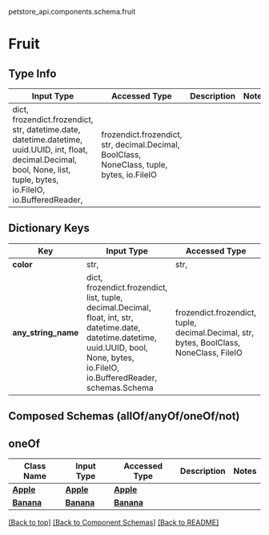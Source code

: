 <a name="top"></a>
petstore_api.components.schema.fruit
# Fruit

## Type Info
Input Type | Accessed Type | Description | Notes
------------ | ------------- | ------------- | -------------
dict, frozendict.frozendict, str, datetime.date, datetime.datetime, uuid.UUID, int, float, decimal.Decimal, bool, None, list, tuple, bytes, io.FileIO, io.BufferedReader,  | frozendict.frozendict, str, decimal.Decimal, BoolClass, NoneClass, tuple, bytes, io.FileIO |  |

## Dictionary Keys
Key | Input Type | Accessed Type | Description | Notes
------------ | ------------- | ------------- | ------------- | -------------
**color** | str,  | str,  |  | [optional]
**any_string_name** | dict, frozendict.frozendict, list, tuple, decimal.Decimal, float, int, str, datetime.date, datetime.datetime, uuid.UUID, bool, None, bytes, io.FileIO, io.BufferedReader, schemas.Schema | frozendict.frozendict, tuple, decimal.Decimal, str, bytes, BoolClass, NoneClass, FileIO | any string name can be used but the value must be the correct type | [optional]

## Composed Schemas (allOf/anyOf/oneOf/not)
## oneOf
Class Name | Input Type | Accessed Type | Description | Notes
------------- | ------------- | ------------- | ------------- | -------------
[**Apple**](apple.Apple.md) | [**Apple**](apple.Apple.md) | [**Apple**](apple.Apple.md) |  |
[**Banana**](banana.Banana.md) | [**Banana**](banana.Banana.md) | [**Banana**](banana.Banana.md) |  |

[[Back to top]](#top) [[Back to Component Schemas]](../../../README.md#Component-Schemas) [[Back to README]](../../../README.md)
